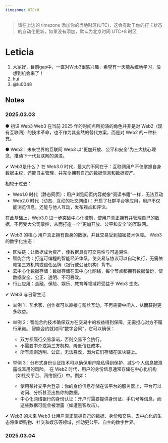 ```yaml
---
timezone: UTC+8
---
```


> 请在上边的 timezone 添加你的当地时区(UTC)，这会有助于你的打卡状态的自动化更新，如果没有添加，默认为北京时间 UTC+8 时区


# Leticia

1. 大家好，目前gap中，一直对Web3很感兴趣，希望有一天能系统地学习，没想到机会来了！
2. hui
3. @lu0048

## Notes

<!-- Content_START -->

### 2025.03.03

● 初识 Web3
Web3 在当前 2025 年的时间点所扮演的角色并非是对 Web2（现有互联网）的技术革命，也不作为其全然的替代方案，而是对 Web2 的ㄧ种补充。


● Web3：未来世界的互联网
Web3 以“更加开放、公平和安全”为三大核心理念，推动下一代互联网的演进。


✔ Web3是什么？
在 Web3.0 时代，最大的不同在于：互联网用户不仅掌握自身数据主权，还能自主管理，并完全拥有自己的数据信息和数据资产。

相较于过去：
- Web1.0 时代（静态网页）：用户浏览网页内容就像“阅读书籍”一样，无法互动
- Web2.0 时代（动态、互动的社交网络）：开启了社群平台等应用，用户不仅能浏览信息，还能与他人互动，发布观点和评论。

在此基础上，Web3.0 进一步突破中心化控制，使用户真正拥有并管理自己的数据，不再受大公司掌控，从而打造一个“更加开放、公平和安全”的互联网。


✔ Web3 的核心
用户真正拥有自身的数据，并且交易受到加密技术保障。
Web3 的数字化生态：
- 区块链：让数据成为资产，使数据具有可交易性与可追溯性。
- 智能合约：打造可编程的智能经济体系，使交易与协议可以自动执行，无需依赖第三方机构或信任品牌（银行或公证机构）背书。
- 去中心化数据存储：数据存储在去中心化网络，每个节点都拥有数据备份，使数据安全、公正、透明、不可篡改。
- 行业应用：金融、保险、娱乐、教育等领域将受益于 Web3 生态。


✔ Web3 与日常生活
- 举例 1：艺术家、创作者可以直接与粉丝互动，不再需要中间人，从而获得更多收益。

- 举例 2：智能合约技术确保双方在交易中的权益得到保障，无需担心对方不履行承诺。
  智能合约就如同“数字合同”，它可以确保：
  - 双方都履行交易承诺，否则交易不会执行。
  - 不需要中介或第三方机构，降低信任成本。
  - 所有规则透明、公正，无法篡改，因为它们存储在区块链上。
- 举例 3：分布式身份认证技术可以确保用户隐私得到保护，减少个人信息被泄露或滥用的风险。
  在 Web2 时代，用户的身份信息通常存储在中心化机构（如社交平台、网络银行）中。例如：
  - 使用某社交平台登录：你的身份信息存储在该平台的服务器上，平台可以访问、分析甚至出售你的数据。
  - 中心化网络银行的身份认证：开户时需要提供身份证、手机号等信息，而这些数据可能会被泄露（如遭黑客攻击）。


✔ Web3 的未来
Web3 让用户真正掌握自己的数据、身份和交易，去中心化的生态将重塑购物、社交和娱乐等领域，推动更公平、自主的数字世界。


### 2025.03.04

<!-- Content_END -->
